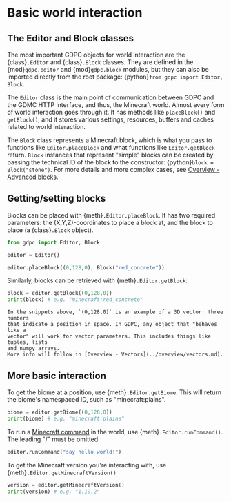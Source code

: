 # Basic world interaction

## The Editor and Block classes

The most important GDPC objects for world interaction are the {class}`.Editor`
and {class}`.Block` classes.
They are defined in the {mod}`gdpc.editor` and {mod}`gdpc.block`
modules, but they can also be imported directly from the root package:
{python}`from gdpc import Editor, Block`.

The `Editor` class is the main point of communication between GDPC and
the GDMC HTTP interface, and thus, the Minecraft world. Almost every form of
world interaction goes through it. It has methods like
`placeBlock()` and `getBlock()`,
and it stores various settings, resources, buffers and caches related to world
interaction.

The `Block` class represents a Minecraft block, which is what you pass
to functions like `Editor.placeBlock` and what functions like
`Editor.getBlock` return. `Block` instances that represent "simple" blocks can
be created by passing the technical ID of the block to the constructor:
{python}`block = Block("stone")`. For more details and more complex cases, see
[Overview - Advanced blocks](#advanced-blocks).


## Getting/setting blocks

Blocks can be placed with {meth}`.Editor.placeBlock`. It has two required
parameters: the (X,Y,Z)-coordinates to place a block at, and the
block to place (a {class}`.Block` object).

```python
from gdpc import Editor, Block

editor = Editor()

editor.placeBlock((0,128,0), Block("red_concrete"))
```

Similarly, blocks can be retrieved with {meth}`.Editor.getBlock`:

```python
block = editor.getBlock((0,128,0))
print(block) # e.g. "minecraft:red_concrete"
```

```{note}
In the snippets above, `(0,128,0)` is an example of a 3D vector: three numbers
that indicate a position in space. In GDPC, any object that "behaves like a
vector" will work for vector parameters. This includes things like tuples, lists
and numpy arrays.
More info will follow in [Overview - Vectors](../overview/vectors.md).
```


## More basic interaction

To get the biome at a position, use {meth}`.Editor.getBiome`. This will return
the biome's namespaced ID, such as "minecraft:plains".

```python
biome = editor.getBiome((0,128,0))
print(biome) # e.g. "minecraft:plains"
```

To run a [Minecraft command](https://minecraft.wiki/w/Commands) in the world,
use {meth}`.Editor.runCommand()`. The leading "/" must be omitted.

```python
editor.runCommand("say hello world!")
```

To get the Minecraft version you're interacting with, use
{meth}`.Editor.getMinecraftVersion()`

```python
version = editor.getMinecraftVersion()
print(version) # e.g. "1.19.2"
```
